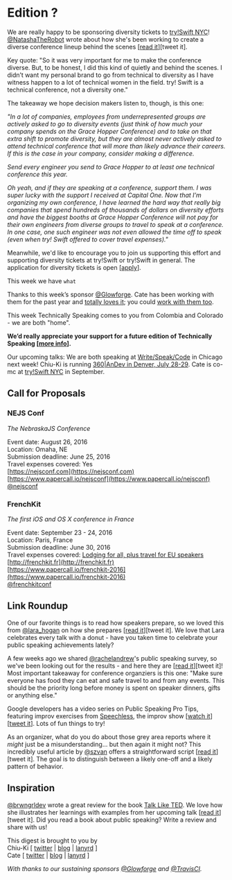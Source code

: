 # Edition ?

We are really happy to be sponsoring diversity tickets to [try!Swift NYC](http://www.tryswiftnyc.com/)! [@NatashaTheRobot](http://twitter.com/natashatherobot) wrote about how she's been working to create a diverse conference lineup behind the scenes [[read it](https://www.natashatherobot.com/on-diversity/)][tweet it].

Key quote: "So it was very important for me to make the conference diverse. But, to be honest, I did this kind of quietly and behind the scenes. I didn’t want my personal brand to go from technical to diversity as I have witness happen to a lot of technical women in the field. try! Swift is a technical conference, not a diversity one."

The takeaway we hope decision makers listen to, though, is this one:

*"In a lot of companies, employees from underrepresented groups are actively asked to go to diversity events (just think of how much your company spends on the Grace Hopper Conference) and to take on that extra shift to promote diversity, but they are almost never actively asked to attend technical conference that will more than likely advance their careers. If this is the case in your company, consider making a difference.*

*Send every engineer you send to Grace Hopper to at least one technical conference this year.*

*Oh yeah, and if they are speaking at a conference, support them. I was super lucky with the support I received at Capital One. Now that I’m organizing my own conference, I have learned the hard way that really big companies that spend hundreds of thousands of dollars on diversity efforts and have the biggest booths at Grace Hopper Conference will not pay for their own engineers from diverse groups to travel to speak at a conference. In one case, one such engineer was not even allowed the time off to speak (even when try! Swift offered to cover travel expenses)."*

Meanwhile, we'd like to encourage you to join us supporting this effort and supporting diversity tickets at try!Swift or try!Swift in general. The application for diversity tickets is open [[apply](https://docs.google.com/forms/d/1KurN2lTr_7aZBHKvsrdlH6gB8bieyca7Z_g5qgrLJBg/viewform?c=0&w=1)].

This week we have `what`

Thanks to this week’s sponsor [@Glowforge](https://twitter.com/glowforge). Cate has been working with them for the past year and [totally loves it](http://www.catehuston.com/blog/2015/10/21/lasers-and-practical-skills/); you could [work with them too](https://glowforge.com/jobs/).

This week Technically Speaking comes to you from Colombia and Colorado - we are both "home". 

**We’d really appreciate your support for a future edition of Technically Speaking [[more info](http://www.techspeak.email/sponsorship/)].**  

Our upcoming talks: We are both speaking at [Write/Speak/Code](http://www.writespeakcode.com) in Chicago next week! Chiu-Ki is running [360|AnDev in Denver, July 28-29](http://360andev.com/). Cate is co-mc at [try!Swift NYC](http://www.tryswiftnyc.com/) in September.

## Call for Proposals

### NEJS Conf
*The NebraskaJS Conference*  

Event date: August 26, 2016  
Location: Omaha, NE  
Submission deadline: June 25, 2016  
Travel expenses covered: Yes  
[https://nejsconf.com](https://nejsconf.com)  
[https://www.papercall.io/nejsconf](https://www.papercall.io/nejsconf)  
[@nejsconf](https://twitter.com/nejsconf)


### FrenchKit
*The first iOS and OS X conference in France* 
 
Event date: September 23 - 24, 2016  
Location: Paris, France  
Submission deadline: June 30, 2016  
Travel expenses covered: [Lodging for all, plus travel for EU speakers](https://twitter.com/frenchkitconf/status/735609631406456833)  
[http://frenchkit.fr](http://frenchkit.fr)  
[https://www.papercall.io/frenchkit-2016](https://www.papercall.io/frenchkit-2016)  
[@frenchkitconf](https://twitter.com/frenchkitconf)


## Link Roundup

One of our favorite things is to read how speakers prepare, so we loved this from [@lara_hogan](http://twitter.com/lara_hogan) on how she prepares [[read it](http://larahogan.me/blog/my-presentation-workflow-and-challenges/)][tweet it]. We love that Lara celebrates every talk with a donut - have you taken time to celebrate your public speaking achievements lately?

A few weeks ago we shared [@rachelandrew](http://twitter.com/rachelandrew)'s public speaking survey, so we've been looking out for the results - and here they are [[read it](https://rachelandrew.co.uk/archives/2016/05/27/what-i-learned-from-posting-a-survey-of-conference-speakers/)][tweet it]! Most important takeaway for conference organziers is this one: "Make sure everyone has food they can eat and safe travel to and from any events. This should be the priority long before money is spent on speaker dinners, gifts or anything else."

Google developers has a video series on Public Speaking Pro Tips, featuring improv exercises from [Speechless](http://speechlesslive.com), the improv show [[watch it](https://www.youtube.com/watch?v=rkFbmJSyuKk&list=PLOU2XLYxmsIK4_J9_QsihVB18ecHKvnyb&index=1)][[tweet it](https://twitter.com/home?status=Public%20Speaking%20Pro%20Tips%20%28From%20Presenter%20to%20Performer%29%20https%3A//www.youtube.com/watch%3Fv%3DrkFbmJSyuKk%26list%3DPLOU2XLYxmsIK4_J9_QsihVB18ecHKvnyb%26index%3D1%20via%20%40techspeakdigest)]. Lots of fun things to try!

As an organizer, what do you do about those grey area reports where it *might* just be a misunderstanding... but then again it might not? This incredibly useful article by [@szvan](http://twitter.com/szvan) offers a straightforward script [[read it](http://the-orbit.net/almostdiamonds/2014/04/10/so-youve-got-yourself-a-policy-now-what/)][tweet it]. The goal is to distinguish between a likely one-off and a likely pattern of behavior.  


## Inspiration

[@brwngrldev](https://twitter.com/brwngrldev) wrote a great review for the book [Talk Like TED](http://amzn.to/1TOO0ye). We love how she illustrates her learnings with examples from her upcoming talk [[read it](http://www.adavis.info/2016/05/review-talk-like-ted.html)][tweet it]. Did you read a book about public speaking? Write a review and share with us!    
  
  
This digest is brought to you by  
Chiu-Ki [ [twitter](https://twitter.com/chiuki) | [blog](http://blog.sqisland.com/) | [lanyrd](http://lanyrd.com/profile/chiuki/) ]  
Cate [ [twitter](https://twitter.com/catehstn) | [blog](http://www.catehuston.com/blog/) | [lanyrd](http://lanyrd.com/profile/catehstn/) ]

*With thanks to our sustaining sponsors [@Glowforge](http://twitter.com/glowforge) and [@TravisCI](http://twitter.com/travisci).*

